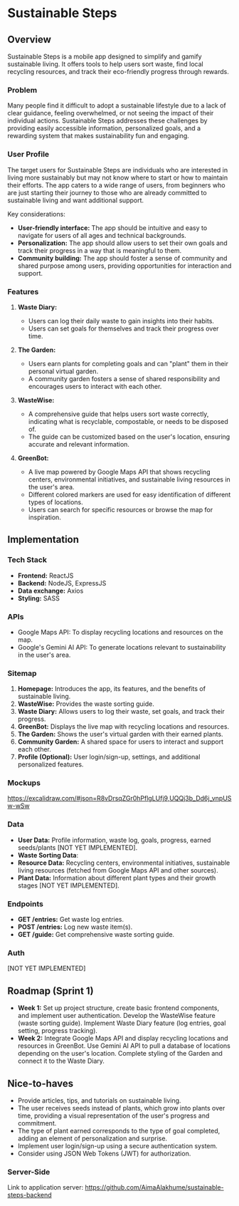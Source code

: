 # Sustainable Steps

## Overview

Sustainable Steps is a mobile app designed to simplify and gamify sustainable living. It offers tools to help users sort waste, find local recycling resources, and track their eco-friendly progress through rewards.

### Problem

Many people find it difficult to adopt a sustainable lifestyle due to a lack of clear guidance, feeling overwhelmed, or not seeing the impact of their individual actions. Sustainable Steps addresses these challenges by providing easily accessible information, personalized goals, and a rewarding system that makes sustainability fun and engaging.

### User Profile

The target users for Sustainable Steps are individuals who are interested in living more sustainably but may not know where to start or how to maintain their efforts. The app caters to a wide range of users, from beginners who are just starting their journey to those who are already committed to sustainable living and want additional support. 

Key considerations:

*   **User-friendly interface:** The app should be intuitive and easy to navigate for users of all ages and technical backgrounds.
*   **Personalization:** The app should allow users to set their own goals and track their progress in a way that is meaningful to them.
*   **Community building:** The app should foster a sense of community and shared purpose among users, providing opportunities for interaction and support.

### Features

1.  **Waste Diary:**
    *   Users can log their daily waste to gain insights into their habits.
    *   Users can set goals for themselves and track their progress over time.

2.  **The Garden:**
    *   Users earn plants for completing goals and can "plant" them in their personal virtual garden.
    *   A community garden fosters a sense of shared responsibility and encourages users to interact with each other.

3.  **WasteWise:**
    *   A comprehensive guide that helps users sort waste correctly, indicating what is recyclable, compostable, or needs to be disposed of.
    *   The guide can be customized based on the user's location, ensuring accurate and relevant information.

4.  **GreenBot:**
    *   A live map powered by Google Maps API that shows recycling centers, environmental initiatives, and sustainable living resources in the user's area.
    *   Different colored markers are used for easy identification of different types of locations.
    *   Users can search for specific resources or browse the map for inspiration.

## Implementation

### Tech Stack

*   **Frontend:** ReactJS
*   **Backend:** NodeJS, ExpressJS
*   **Data exchange:** Axios
*   **Styling:** SASS

### APIs

*   Google Maps API: To display recycling locations and resources on the map.
*   Google's Gemini AI API: To generate locations relevant to sustainability in the user's area.

### Sitemap

1.  **Homepage:** Introduces the app, its features, and the benefits of sustainable living.
2.  **WasteWise:** Provides the waste sorting guide.
3.  **Waste Diary:** Allows users to log their waste, set goals, and track their progress.
4.  **GreenBot:** Displays the live map with recycling locations and resources.
5.  **The Garden:** Shows the user's virtual garden with their earned plants.
6.  **Community Garden:** A shared space for users to interact and support each other.
7.  **Profile (Optional):** User login/sign-up, settings, and additional personalized features.

### Mockups
https://excalidraw.com/#json=R8vDrsqZGr0hPflgLUfj9,UQQj3b_Dd6j_vnpUSw-wSw

### Data

*   **User Data:** Profile information, waste log, goals, progress, earned seeds/plants [NOT YET IMPLEMENTED].
*   **Waste Sorting Data**: 
*   **Resource Data:** Recycling centers, environmental initiatives, sustainable living resources (fetched from Google Maps API and other sources).
*   **Plant Data:** Information about different plant types and their growth stages [NOT YET IMPLEMENTED].

### Endpoints

*   **GET /entries:** Get waste log entries.
*   **POST /entries:** Log new waste item(s).
*   **GET /guide:** Get comprehensive waste sorting guide.

### Auth

[NOT YET IMPLEMENTED]

## Roadmap (Sprint 1)

*   **Week 1:** Set up project structure, create basic frontend components, and implement user authentication. Develop the WasteWise feature (waste sorting guide). Implement Waste Diary feature (log entries, goal setting, progress tracking).
*   **Week 2:** Integrate Google Maps API and display recycling locations and resources in GreenBot. Use Gemini AI API to pull a database of locations depending on the user's location. Complete styling of the Garden and connect it to the Waste Diary.

## Nice-to-haves

*   Provide articles, tips, and tutorials on sustainable living.
*   The user receives seeds instead of plants, which grow into plants over time, providing a visual representation of the user's progress and commitment.
*   The type of plant earned corresponds to the type of goal completed, adding an element of personalization and surprise.
*   Implement user login/sign-up using a secure authentication system.
*   Consider using JSON Web Tokens (JWT) for authorization.

### Server-Side

Link to application server: https://github.com/AimaAlakhume/sustainable-steps-backend
